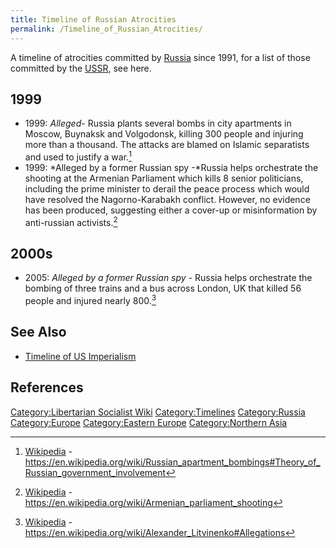 ```yaml
---
title: Timeline of Russian Atrocities
permalink: /Timeline_of_Russian_Atrocities/
---
```


A timeline of atrocities committed by [Russia](Russia "wikilink") since
1991, for a list of those committed by the [USSR](USSR "wikilink"), see
here.

## 1999

- 1999: *Alleged*- Russia plants several bombs in city apartments in
  Moscow, Buynaksk and Volgodonsk, killing 300 people and injuring more
  than a thousand. The attacks are blamed on Islamic separatists and
  used to justify a war.[^1]
- 1999: *Alleged by a former Russian spy -*Russia helps orchestrate the
  shooting at the Armenian Parliament which kills 8 senior politicians,
  including the prime minister to derail the peace process which would
  have resolved the Nagorno-Karabakh conflict. However, no evidence has
  been produced, suggesting either a cover-up or misinformation by
  anti-russian activists.[^2]

## 2000s

- 2005: *Alleged by a former Russian spy -* Russia helps orchestrate the
  bombing of three trains and a bus across London, UK that killed 56
  people and injured nearly 800.[^3]

## See Also

- [Timeline of US Imperialism](Timeline_of_US_Imperialism "wikilink")

## References

<references />

[Category:Libertarian Socialist
Wiki](Category:Libertarian_Socialist_Wiki "wikilink")
[Category:Timelines](Category:Timelines "wikilink")
[Category:Russia](Category:Russia "wikilink")
[Category:Europe](Category:Europe "wikilink") [Category:Eastern
Europe](Category:Eastern_Europe "wikilink") [Category:Northern
Asia](Category:Northern_Asia "wikilink")

[^1]: [Wikipedia](Wikipedia "wikilink") -
    <https://en.wikipedia.org/wiki/Russian_apartment_bombings#Theory_of_Russian_government_involvement>

[^2]: [Wikipedia](Wikipedia "wikilink") -
    <https://en.wikipedia.org/wiki/Armenian_parliament_shooting>

[^3]: [Wikipedia](Wikipedia "wikilink") -
    <https://en.wikipedia.org/wiki/Alexander_Litvinenko#Allegations>